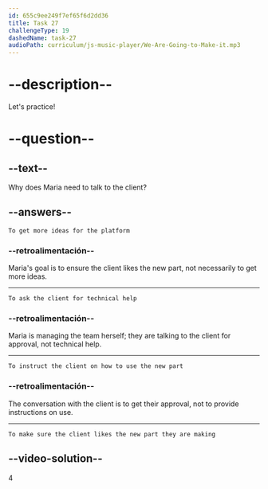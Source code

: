 ```yaml
---
id: 655c9ee249f7ef65f6d2dd36
title: Task 27
challengeType: 19
dashedName: task-27
audioPath: curriculum/js-music-player/We-Are-Going-to-Make-it.mp3
---
```


<!--
AUDIO REFERENCE: 
Maria: That's good to hear. I'm managing the team that's making a new part for the client's platform. We're trying to do it and talk to the client to make sure they like it.
-->

# --description--

Let's practice!

# --question--

## --text--

Why does Maria need to talk to the client?

## --answers--

`To get more ideas for the platform`

### --retroalimentación--

Maria's goal is to ensure the client likes the new part, not necessarily to get more ideas.

---

`To ask the client for technical help`

### --retroalimentación--

Maria is managing the team herself; they are talking to the client for approval, not technical help.

---

`To instruct the client on how to use the new part`

### --retroalimentación--

The conversation with the client is to get their approval, not to provide instructions on use.

---

`To make sure the client likes the new part they are making`

## --video-solution--

4
